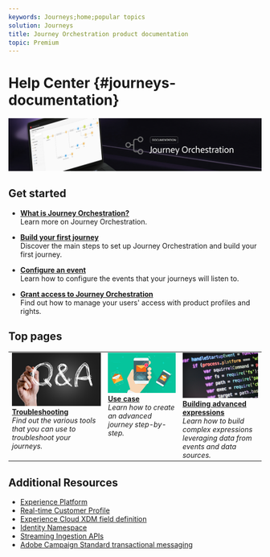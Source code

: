 ```yaml
---
keywords: Journeys;home;popular topics
solution: Journeys
title: Journey Orchestration product documentation
topic: Premium
---
```


# Help Center {#journeys-documentation}

![](using/assets/bannerjourney.png) 

## Get started

* **[What is Journey Orchestration?](using/about/about-orchestration-activities.md)**<br/>
Learn more on Journey Orchestration.

* **[Build your first journey](using/about/get-started.md)**<br/>
Discover the main steps to set up Journey Orchestration and build your first journey.

* **[Configure an event](using/event/about-events.md#section_tbk_5qt_pgb)**<br/>
Learn how to configure the events that your journeys will listen to.

* **[Grant access to Journey Orchestration](using/about/access-management.md)**<br/>
Find out how to manage your users' access with product profiles and rights. 

## Top pages

 <table>
<tr>
    <td valign="top">
        <a href="using/about/troubleshooting.md">
       <img alt="Developers" src="using/assets/FAQ.png" />
       </a>
    <div>
    <a href="using/about/troubleshooting.md"><strong>Troubleshooting</strong></a>
    </div>
    <em>Find out the various tools that you can use to troubleshoot your journeys.</em>
    <br>
  </td>
  <td valign="top">
    <a href="using/usecase/advanced-uc-journey.md">
      <img alt="build" src="using/assets/design.png"/>
    </a>
    <div>
    <a href="using/usecase/advanced-uc-journey.md"><strong>Use case</strong></a>
    </div>
    <em>Learn how to create an advanced journey step-by-step.</em>
    <br>
  </td>
  <td valign="top">
    <a href="using/expression/expressionadvanced.md">
      <img alt="conditions" src="using/assets/dev.png"/>
    </a>
    <div>
    <a href="using/expression/expressionadvanced.md"><strong>Building advanced expressions</strong></a>
    </div>
    <em>Learn how to build complex expressions leveraging data from events and data sources. </em>
    <br>
  </td>
</tr>
</table>

## Additional Resources

* [Experience Platform](https://www.adobe.com/experience-platform/documentation-and-developer-resources.html)
* [Real-time Customer Profile](https://www.adobe.io/apis/cloudplatform/dataservices/profile-identity-segmentation/profile-identity-segmentation-services.html#!api-specification/markdown/narrative/technical_overview/unified_profile_architectural_overview/unified_profile_architectural_overview.md)
* [Experience Cloud XDM field definition](https://www.adobe.io/apis/cloudplatform/dataservices/xdm.html)
* [Identity Namespace](https://www.adobe.io/apis/cloudplatform/dataservices/profile-identity-segmentation/profile-identity-segmentation-services.html#!api-specification/markdown/narrative/technical_overview/identity_namespace_overview/identity_namespace_overview.md)
* [Streaming Ingestion APIs](https://www.adobe.io/apis/cloudplatform/dataservices/data-ingestion/data-ingestion-services.html#!api-specification/markdown/narrative/technical_overview/streaming_ingest/getting_started_with_platform_streaming_ingestion.md)
* [Adobe Campaign Standard transactional messaging](https://docs.adobe.com/content/help/en/campaign-standard/using/communication-channels/transactional-messaging/about-transactional-messaging.html)
